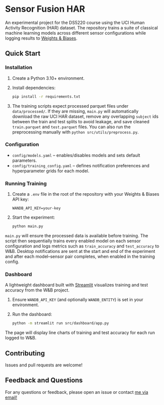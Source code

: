 # Sensor Fusion HAR

An experimental project for the DS5220 course using the UCI Human Activity Recognition (HAR) dataset. The repository trains a suite of classical machine learning models across different sensor configurations while logging results to [Weights & Biases](https://wandb.ai/).

## Quick Start

### Installation

1. Create a Python 3.10+ environment.
2. Install dependencies:

   ```bash
   pip install -r requirements.txt
   ```
3. The training scripts expect processed parquet files under `data/processed/`. If they are missing, `main.py` will automatically
   download the raw UCI HAR dataset, remove any overlapping `subject` ids between the train and test splits to avoid leakage,
   and save cleaned `train.parquet` and `test.parquet` files. You can also run the preprocessing manually with
   `python src/utils/preprocess.py`.

### Configuration

* `config/models.yaml` – enables/disables models and sets default parameters.
* `config/training_config.yaml` – defines notification preferences and hyperparameter grids for each model.

### Running Training

1. Create a `.env` file in the root of the repository with your Weights & Biases API key:

   ```
   WANDB_API_KEY=your-key
   ```

2. Start the experiment:

   ```bash
   python main.py
   ```

`main.py` will ensure the processed data is available before training. The script then sequentially trains every enabled model on each
sensor configuration and logs metrics such as `train_accuracy` and `test_accuracy` to W&B. Desktop notifications are sent at the start and end of the experiment and after each model–sensor pair completes, when enabled in the training config.

### Dashboard

A lightweight dashboard built with [Streamlit](https://streamlit.io) visualizes training and test accuracy from the W&B project.

1. Ensure `WANDB_API_KEY` (and optionally `WANDB_ENTITY`) is set in your environment.
2. Run the dashboard:

   ```bash
   python -m streamlit run src/dashboard/app.py
   ```

The page will display line charts of training and test accuracy for each run logged to W&B.

## Contributing

Issues and pull requests are welcome!

## Feedback and Questions
For any questions or feedback, please open an issue or contact [me via email!](mailto:raman.sr@northeastern.edu)
